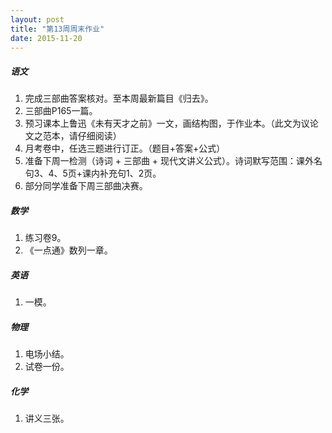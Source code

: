 ```yaml
---
layout: post
title: "第13周周末作业"
date: 2015-11-20
---
```


##### 语文
1. 完成三部曲答案核对。至本周最新篇目《归去》。
2. 三部曲P165一篇。
3. 预习课本上鲁迅《未有天才之前》一文，画结构图，于作业本。（此文为议论文之范本，请仔细阅读）
4. 月考卷中，任选三题进行订正。（题目+答案+公式）
5. 准备下周一检测（诗词 + 三部曲 + 现代文讲义公式）。诗词默写范围：课外名句3、4、5页+课内补充句1、2页。
6. 部分同学准备下周三部曲决赛。

##### 数学
1. 练习卷9。
2. 《一点通》数列一章。

##### 英语
1. 一模。

##### 物理
1. 电场小结。
2. 试卷一份。

##### 化学
1. 讲义三张。


